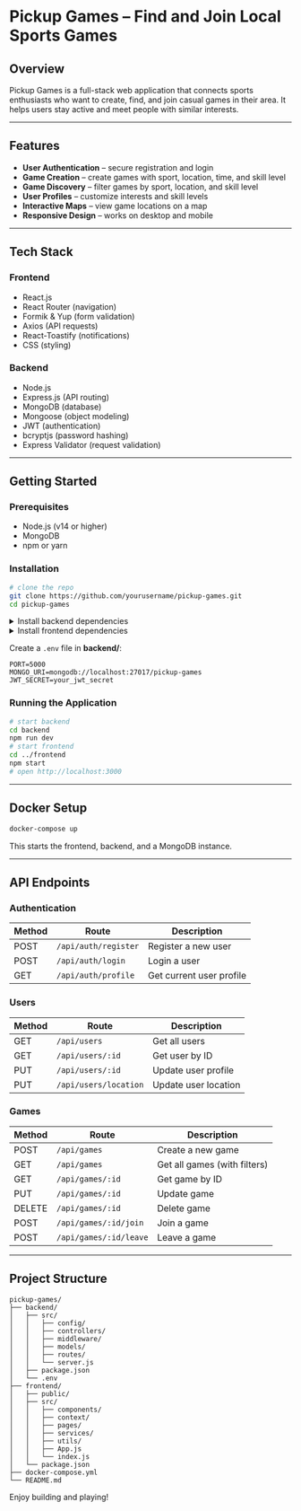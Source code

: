 # Pickup Games – Find and Join Local Sports Games

## Overview
Pickup Games is a full-stack web application that connects sports enthusiasts who want to create, find, and join casual games in their area. It helps users stay active and meet people with similar interests.

---

## Features
- **User Authentication** – secure registration and login  
- **Game Creation** – create games with sport, location, time, and skill level  
- **Game Discovery** – filter games by sport, location, and skill level  
- **User Profiles** – customize interests and skill levels  
- **Interactive Maps** – view game locations on a map  
- **Responsive Design** – works on desktop and mobile  

---

## Tech Stack

### Frontend
- React.js  
- React Router (navigation)  
- Formik & Yup (form validation)  
- Axios (API requests)  
- React-Toastify (notifications)  
- CSS (styling)  

### Backend
- Node.js  
- Express.js (API routing)  
- MongoDB (database)  
- Mongoose (object modeling)  
- JWT (authentication)  
- bcryptjs (password hashing)  
- Express Validator (request validation)  

---

## Getting Started

### Prerequisites
- Node.js (v14 or higher)  
- MongoDB  
- npm or yarn  

### Installation
```bash
# clone the repo
git clone https://github.com/yourusername/pickup-games.git
cd pickup-games
```

<details>
<summary>Install backend dependencies</summary>

```bash
cd backend
npm install
```
</details>

<details>
<summary>Install frontend dependencies</summary>

```bash
cd ../frontend
npm install
```
</details>

Create a `.env` file in **backend/**:
```env
PORT=5000
MONGO_URI=mongodb://localhost:27017/pickup-games
JWT_SECRET=your_jwt_secret
```

### Running the Application
```bash
# start backend
cd backend
npm run dev
# start frontend
cd ../frontend
npm start
# open http://localhost:3000
```

---

## Docker Setup
```bash
docker-compose up
```
This starts the frontend, backend, and a MongoDB instance.

---

## API Endpoints

### Authentication
| Method | Route | Description |
| ------ | ----- | ----------- |
| POST | `/api/auth/register` | Register a new user |
| POST | `/api/auth/login` | Login a user |
| GET  | `/api/auth/profile` | Get current user profile |

### Users
| Method | Route | Description |
| ------ | ----- | ----------- |
| GET  | `/api/users` | Get all users |
| GET  | `/api/users/:id` | Get user by ID |
| PUT  | `/api/users/:id` | Update user profile |
| PUT  | `/api/users/location` | Update user location |

### Games
| Method | Route | Description |
| ------ | ----- | ----------- |
| POST | `/api/games` | Create a new game |
| GET  | `/api/games` | Get all games (with filters) |
| GET  | `/api/games/:id` | Get game by ID |
| PUT  | `/api/games/:id` | Update game |
| DELETE | `/api/games/:id` | Delete game |
| POST | `/api/games/:id/join` | Join a game |
| POST | `/api/games/:id/leave` | Leave a game |

---

## Project Structure
```text
pickup-games/
├── backend/
│   ├── src/
│   │   ├── config/
│   │   ├── controllers/
│   │   ├── middleware/
│   │   ├── models/
│   │   ├── routes/
│   │   └── server.js
│   ├── package.json
│   └── .env
├── frontend/
│   ├── public/
│   ├── src/
│   │   ├── components/
│   │   ├── context/
│   │   ├── pages/
│   │   ├── services/
│   │   ├── utils/
│   │   ├── App.js
│   │   └── index.js
│   └── package.json
├── docker-compose.yml
└── README.md
```

Enjoy building and playing!
